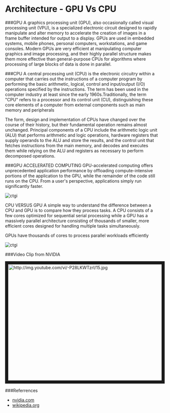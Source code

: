 Architecture - GPU Vs CPU
=========================
###GPU
A graphics processing unit (GPU), also occasionally called visual processing unit (VPU), is a specialized electronic circuit designed to rapidly manipulate and alter memory to accelerate the creation of images in a frame buffer intended for output to a display. GPUs are used in embedded systems, mobile phones, personal computers, workstations, and game consoles. Modern GPUs are very efficient at manipulating computer graphics and image processing, and their highly parallel structure makes them more effective than general-purpose CPUs for algorithms where processing of large blocks of data is done in parallel.

###CPU
A central processing unit (CPU) is the electronic circuitry within a computer that carries out the instructions of a computer program by performing the basic arithmetic, logical, control and input/output (I/O) operations specified by the instructions. The term has been used in the computer industry at least since the early 1960s.Traditionally, the term "CPU" refers to a processor and its control unit (CU), distinguishing these core elements of a computer from external components such as main memory and peripherals

The form, design and implementation of CPUs have changed over the course of their history, but their fundamental operation remains almost unchanged. Principal components of a CPU include the arithmetic logic unit (ALU) that performs arithmetic and logic operations, hardware registers that supply operands to the ALU and store the results, and the control unit that fetches instructions from the main memory, and decodes and executes them while relying on the ALU and registers as necessary to perform decomposed operations.

###GPU ACCELERATED COMPUTING
GPU-accelerated computing offers unprecedented application performance by offloading compute-intensive portions of the application to the GPU, while the remainder of the code still runs on the CPU. From a user's perspective, applications simply run significantly faster. 

![ctgi](https://github.com/dineshappavoo/ctgi/blob/master/src/com/ctgi/images/how-gpu-acceleration-works.png "GPU Acceleration")

CPU VERSUS GPU
A simple way to understand the difference between a CPU and GPU is to compare how they process tasks. A CPU consists of a few cores optimized for sequential serial processing while a GPU has a massively parallel architecture consisting of thousands of smaller, more efficient cores designed for handling multiple tasks simultaneously.
 
GPUs have thousands of cores to process parallel workloads efficiently


![ctgi](https://github.com/dineshappavoo/ctgi/blob/master/src/com/ctgi/images/cpu-and-gpu.jpg "GPU Vs CPU")

###Video Clip from NVIDIA

<a href="http://www.youtube.com/watch?feature=player_embedded&v=-P28LKWTzrI
" target="_blank"><img src="http://img.youtube.com/vi/-P28LKWTzrI/0.jpg" 
alt="http://img.youtube.com/vi/-P28LKWTzrI/15.jpg" width="540" height="380" border="10" /></a>
 

###Referrences

* [nvidia.com](http://www.nvidia.com/object/what-is-gpu-computing.html)
* [wikipedia.org](http://en.wikipedia.org/wiki/Graphics_processing_unit)

